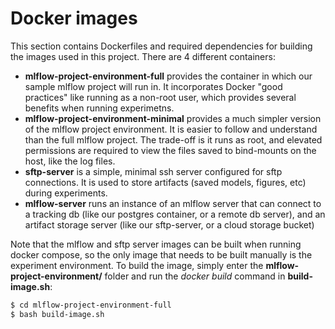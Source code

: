 # Docker images
This section contains Dockerfiles and required dependencies for building the images used in this project. There are 4 different containers:
- **mlflow-project-environment-full** provides the container in which our sample mlflow project will run in. It incorporates Docker "good practices" like running as a non-root user, which provides several benefits when running experimetns.
- **mlflow-project-environment-minimal** provides a much simpler version of the mlflow project environment. It is easier to follow and understand than the full mlflow project. The trade-off is it runs as root, and elevated permissions are required to view the files saved to bind-mounts on the host, like the log files. 
- **sftp-server** is a simple, minimal ssh server configured for sftp connections. It is used to store artifacts (saved models, figures, etc) during experiments.
- **mlflow-server** runs an instance of an mlflow server that can connect to a tracking db (like our postgres container, or a remote db server), and an artifact storage server (like our sftp-server, or a cloud storage bucket)

Note that the mlflow and sftp server images can be built when running docker compose, so the only image that needs to be built manually is the experiment environment. To build the image, simply enter the **mlflow-project-environment/** folder and run the *docker build* command in **build-image.sh**:

```bash
$ cd mlflow-project-environment-full
$ bash build-image.sh
```
